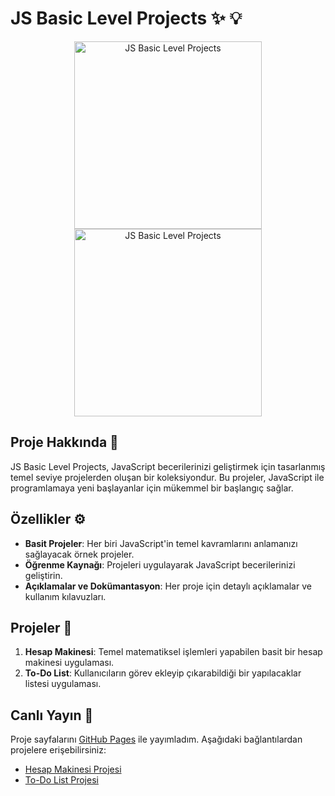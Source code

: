 # JS Basic Level Projects ✨ 💡

<p align="center">
   <img src="https://github.com/user-attachments/assets/10c47fad-9ab2-4b61-82de-406d2bbd4339" alt="JS Basic Level Projects" width="300" />
    <img src="https://github.com/user-attachments/assets/4366b72f-e660-41fe-a9bf-896e00693713" alt="JS Basic Level Projects" width="300" />
</p>

## Proje Hakkında 📑

JS Basic Level Projects, JavaScript becerilerinizi geliştirmek için tasarlanmış temel seviye projelerden oluşan bir koleksiyondur. Bu projeler, JavaScript ile programlamaya yeni başlayanlar için mükemmel bir başlangıç sağlar.

## Özellikler ⚙️

- **Basit Projeler**: Her biri JavaScript'in temel kavramlarını anlamanızı sağlayacak örnek projeler.
- **Öğrenme Kaynağı**: Projeleri uygulayarak JavaScript becerilerinizi geliştirin.
- **Açıklamalar ve Dokümantasyon**: Her proje için detaylı açıklamalar ve kullanım kılavuzları.

## Projeler 🚀

1. **Hesap Makinesi**: Temel matematiksel işlemleri yapabilen basit bir hesap makinesi uygulaması.
2. **To-Do List**: Kullanıcıların görev ekleyip çıkarabildiği bir yapılacaklar listesi uygulaması.

## Canlı Yayın 🔗

Proje sayfalarını [GitHub Pages](https://ZohiCode.github.io/) ile yayımladım. Aşağıdaki bağlantılardan projelere erişebilirsiniz:

- [Hesap Makinesi Projesi](https://ZohiCode.github.io/calculator/)
- [To-Do List Projesi](https://ZohiCode.github.io/todo-list/)



